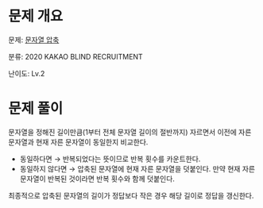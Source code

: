 # 문제 개요

문제: [문자열 압축](https://school.programmers.co.kr/learn/courses/30/lessons/60057)

분류: 2020 KAKAO BLIND RECRUITMENT

난이도: Lv.2

# 문제 풀이

문자열을 정해진 길이만큼(1부터 전체 문자열 길이의 절반까지) 자르면서 이전에 자른 문자열과 현재 자른 문자열이 동일한지 비교한다.

- 동일하다면 → 반복되었다는 뜻이므로 반복 횟수를 카운트한다.
- 동일하지 않다면 → 압축된 문자열에 현재 자른 문자열을 덧붙인다. 만약 현재 자른 문자열이 반복된 것이라면 반복 횟수와 함께 덧붙인다.

최종적으로 압축된 문자열의 길이가 정답보다 작은 경우 해당 길이로 정답을 갱신한다.
